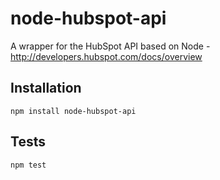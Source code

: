 # node-hubspot-api
A wrapper for the HubSpot API based on Node - http://developers.hubspot.com/docs/overview

## Installation

  `npm install node-hubspot-api`

## Tests

  `npm test`
